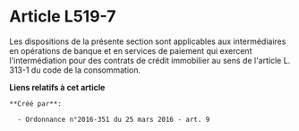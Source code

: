 # Article L519-7

Les dispositions de la présente section sont applicables aux intermédiaires en opérations de banque et en services de
paiement qui exercent l'intermédiation pour des contrats de crédit immobilier au sens de l'article L. 313-1 du code de la
consommation.

**Liens relatifs à cet article**

	**Créé par**:

	  - Ordonnance n°2016-351 du 25 mars 2016 - art. 9
